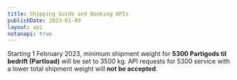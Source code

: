 ```yaml
---
title: Shipping Guide and Booking APIs
publishDate: 2023-01-09
layout: api
notanapi: true
---
```


Starting 1 February 2023, minimum shipment weight for **5300 Partigods til bedrift (Partload)** will be set to 3500 kg. API requests for 5300 service with a lower total shipment weight will **not be accepted**.
